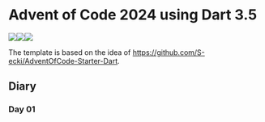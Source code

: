 # Advent of Code 2024 using Dart 3.5

![](https://img.shields.io/badge/day%20📅-22-blue)![](https://img.shields.io/badge/days%20completed-14-red)![](https://img.shields.io/badge/stars%20⭐-32-yellow)


The template is based on the idea of https://github.com/S-ecki/AdventOfCode-Starter-Dart.

<!--- advent_readme_stars table --->

<!--- advent_readme_stars table --->

## Diary

### Day 01

